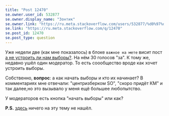 ```yaml
---
title: "Post 12470"
se.owner.user_id: 532877
se.owner.display_name: "Зонтик"
se.owner.link: "https://ru.meta.stackoverflow.com/users/532877/%d0%97%d0%be%d0%bd%d1%82%d0%b8%d0%ba"
se.link: "https://ru.meta.stackoverflow.com/q/12470"
se.post_id: 12470
se.post_type: question
---
```

<p>Уже недели две (как мне показалось) в блоке <code>важное на мете</code> висит пост <a href="https://ru.meta.stackoverflow.com/questions/12418/%d0%90-%d0%bd%d0%b5-%d1%83%d1%81%d1%82%d1%80%d0%be%d0%b8%d1%82%d1%8c-%d0%bb%d0%b8-%d0%bd%d0%b0%d0%bc-%d0%b2%d1%8b%d0%b1%d0%be%d1%80%d1%8b">а не устроить ли нам выборы?</a>. На нём 30 голосов &quot;за&quot;. К тому же, недавно ушёл один модератор. То есть соообщество вроде как хочет устроить выборы.</p>
<p>Собственно, <strong>вопрос</strong>: а как начать выборы и кто их начинает? В комментариях мне отвечали: &quot;центризберком SO&quot;, &quot;скоро придёт КМ&quot; и так далее,но это вызывало у меня ещё большее любопытство.</p>
<p>У модераторов есть кнопка &quot;начать выборы&quot; или как?</p>
<p><strong>P.S.</strong> <a href="https://ru.meta.stackoverflow.com/questions/1983/%d0%a7%d1%82%d0%be-%d1%82%d0%b0%d0%ba%d0%be%d0%b5-%d0%b2%d1%8b%d0%b1%d0%be%d1%80%d1%8b-%d0%b2-%d0%bc%d0%be%d0%b4%d0%b5%d1%80%d0%b0%d1%82%d0%be%d1%80%d1%8b-%d1%81%d0%be%d0%be%d0%b1%d1%89%d0%b5%d1%81%d1%82%d0%b2%d0%b0-%d0%b8-%d0%ba%d0%b0%d0%ba-%d0%be%d0%bd%d0%b8-%d1%80%d0%b0%d0%b1%d0%be%d1%82%d0%b0%d1%8e%d1%82?rq=1">здесь</a> ничего на эту тему не нашёл.</p>
